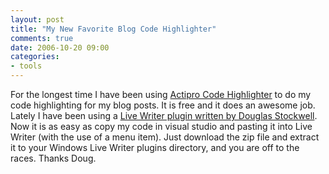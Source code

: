 ```yaml
---
layout: post
title: "My New Favorite Blog Code Highlighter"
comments: true
date: 2006-10-20 09:00
categories:
- tools
---
```


For the longest time I have been using [Actipro Code Highlighter](http://www.actiprosoftware.com/Products/DotNet/CodeHighlighter/PasteCode.aspx) to do my code highlighting for my blog posts. It is free and it does an awesome job. Lately I have been using a [Live Writer plugin written by Douglas Stockwell](http://11011.net/archives/000656.html). Now it is as easy as copy my code in visual studio and pasting it into Live Writer (with the use of a menu item). 
Just download the zip file and extract it to your Windows Live Writer plugins directory, and you are off to the races. Thanks Doug.




